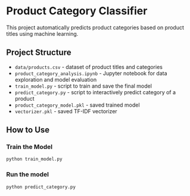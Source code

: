 # Product Category Classifier

This project automatically predicts product categories based on product titles using machine learning.

## Project Structure

- `data/products.csv` - dataset of product titles and categories
- `product_category_analysis.ipynb` - Jupyter notebook for data exploration and model evaluation
- `train_model.py` - script to train and save the final model
- `predict_category.py` - script to interactively predict category of a product
- `product_category_model.pkl` - saved trained model
- `vectorizer.pkl` - saved TF-IDF vectorizer

## How to Use

### Train the Model
```py
python train_model.py
```

### Run the model
```py
python predict_category.py
